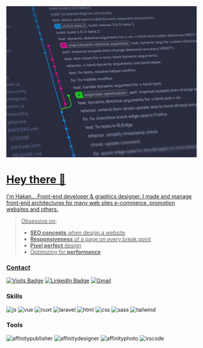 <a href="https://github.com/hakan-akgul">
  <img width="100%" height="400" style="object-fit: cover" src="./code.jpg">
</p>

# Hey there 👋
I'm Hakan... Front-end developer & graphics designer. I made and manage front-end architectures for many web sites e-commerce, promotion websites and others.

> Obsessive on;  
> - **SEO concepts** when design a website  
> - **Responsiveness** of a page on every break point  
> - **Pixel perfect** design  
> - Optimizing for **performance**  


### Contact
[![Visits Badge](https://badges.pufler.dev/visits/hakan-akgul/hakan-akgul?style=for-the-badge)](https://github.com/hakan-akgul)
[![LinkedIn Badge](https://img.shields.io/badge/LinkedIn-OPEN_TO_WORK-informational?style=for-the-badge&logo=linkedin&logoColor=white&color=0D76A8)](https://www.linkedin.com/in/hakan-akgül/)
[![Gmail](https://img.shields.io/badge/Gmail-D14836?style=for-the-badge&logo=gmail&logoColor=white)](mailto:mail.hakanakgul@gmail.com)


### Skills
![js](https://img.shields.io/badge/JavaScript-F7DF1E?style=for-the-badge&logo=javascript&logoColor=black)
![vue](https://img.shields.io/badge/Vue.js-35495E?style=for-the-badge&logo=vue.js&logoColor=4FC08D)
![nuxt](https://img.shields.io/badge/Nuxt.js-35495E?style=for-the-badge&logo=nuxt.js&logoColor=4FC08D)
![laravel](https://img.shields.io/badge/Laravel-FF2D20?style=for-the-badge&logo=laravel&logoColor=white)
![html](https://img.shields.io/badge/HTML5-E34F26?style=for-the-badge&logo=html5&logoColor=white)
![css](https://img.shields.io/badge/CSS3-1572B6?style=for-the-badge&logo=css3&logoColor=white)
![sass](https://img.shields.io/badge/Sass-CC6699?style=for-the-badge&logo=sass&logoColor=white)
![tailwind](https://img.shields.io/badge/Tailwind_CSS-38B2AC?style=for-the-badge&logo=tailwind-css&logoColor=white)

### Tools

![affinitypublisher](https://img.shields.io/badge/affinity_publisher-FFA251?style=for-the-badge&logo=affinity-publisher&logoColor=white)
![affinitydesigner](https://img.shields.io/badge/affinity_designer-04D3FF?style=for-the-badge&logo=affinity-designer&logoColor=white)
![affinityphoto](https://img.shields.io/badge/affinity_photo-FF82FF?style=for-the-badge&logo=affinity-photo&logoColor=white)
![vscode](https://img.shields.io/badge/vs_code-00A6F7?style=for-the-badge&logo=visual-studio-code&logoColor=white)
